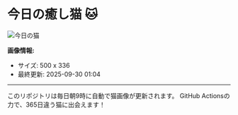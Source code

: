# 今日の癒し猫 🐱

![今日の猫](https://cdn2.thecatapi.com/images/7ak.jpg)

**画像情報:**
- サイズ: 500 x 336
- 最終更新: 2025-09-30 01:04

---

このリポジトリは毎日朝9時に自動で猫画像が更新されます。
GitHub Actionsの力で、365日違う猫に出会えます！
